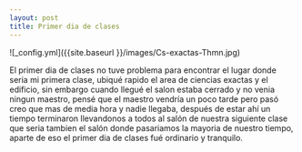 ```yaml
---
layout: post
title: Primer dia de clases
---
```


![_config.yml]({{site.baseurl }}/images/Cs-exactas-Thmn.jpg)

El primer dia de clases no tuve problema para encontrar el lugar donde seria mi primera
clase, ubiqué rapido el area de ciencias exactas y el edificio, sin embargo cuando 
llegué el salon estaba cerrado y no venia ningun maestro, pensé que el maestro vendría 
un poco tarde pero pasó creo que mas de media hora y nadie llegaba, después de estar ahí
un tiempo terminaron llevandonos a todos al salón de nuestra siguiente
clase que seria tambien el salón donde pasariamos la mayoria de nuestro tiempo, aparte de eso
el primer dia de clases fué ordinario y tranquilo.
